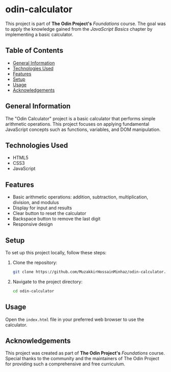 # odin-calculator

This project is part of **The Odin Project's** _Foundations_ course. The goal was to apply the knowledge gained from the _JavaScript Basics_ chapter by implementing a basic calculator.

## Table of Contents

- [General Information](#general-information)
- [Technologies Used](#technologies-used)
- [Features](#features)
- [Setup](#setup)
- [Usage](#usage)
- [Acknowledgements](#acknowledgements)

## General Information

The "Odin Calculator" project is a basic calculator that performs simple arithmetic operations. This project focuses on applying fundamental JavaScript concepts such as functions, variables, and DOM manipulation.

## Technologies Used

- HTML5
- CSS3
- JavaScript

## Features

- Basic arithmetic operations: addition, subtraction, multiplication, division, and modulus
- Display for input and results
- Clear button to reset the calculator
- Backspace button to remove the last digit
- Responsive design

## Setup

To set up this project locally, follow these steps:

1. Clone the repository:
   ```sh
   git clone https://github.com/MuzakkirHossainMinhaz/odin-calculator.git
   ```
2. Navigate to the project directory:
   ```sh
   cd odin-calculator
   ```

## Usage

Open the `index.html` file in your preferred web browser to use the calculator.

## Acknowledgements

This project was created as part of **The Odin Project's** _Foundations_ course. Special thanks to the community and the maintainers of The Odin Project for providing such a comprehensive and free curriculum.
